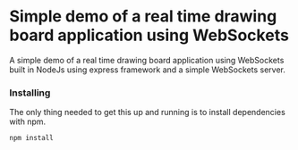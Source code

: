 # Simple demo of a real time drawing board application using WebSockets

A simple demo of a real time drawing board application using WebSockets built in NodeJs using express framework and a simple WebSockets server.

### Installing

The only thing needed to get this up and running is to install dependencies with npm.

```
npm install
```